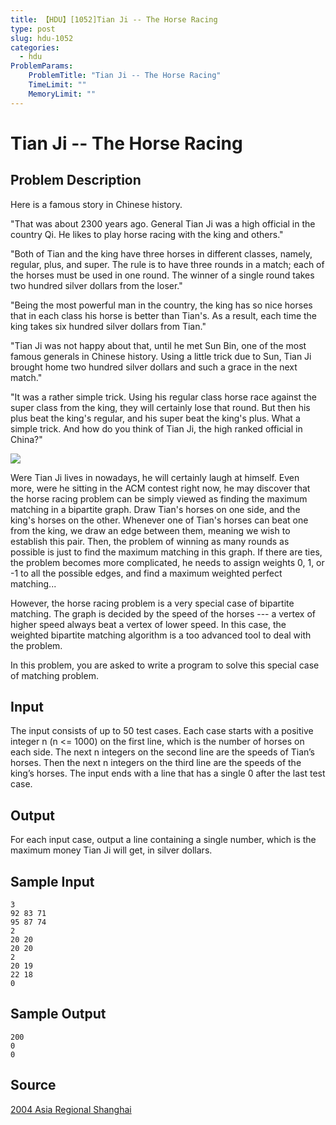 ```yaml
---
title: 【HDU】[1052]Tian Ji -- The Horse Racing
type: post
slug: hdu-1052
categories:
  - hdu
ProblemParams:
    ProblemTitle: "Tian Ji -- The Horse Racing"
    TimeLimit: ""
    MemoryLimit: ""
---
```


# Tian Ji -- The Horse Racing

## Problem Description

Here is a famous story in Chinese history.  
  
"That was about 2300 years ago. General Tian Ji was a high official in the country Qi. He likes to play horse racing with the king and others."  
  
"Both of Tian and the king have three horses in different classes, namely, regular, plus, and super. The rule is to have three rounds in a match; each of the horses must be used in one round. The winner of a single round takes two hundred silver dollars from the loser."  
  
"Being the most powerful man in the country, the king has so nice horses that in each class his horse is better than Tian's. As a result, each time the king takes six hundred silver dollars from Tian."  
  
"Tian Ji was not happy about that, until he met Sun Bin, one of the most famous generals in Chinese history. Using a little trick due to Sun, Tian Ji brought home two hundred silver dollars and such a grace in the next match."  
  
"It was a rather simple trick. Using his regular class horse race against the super class from the king, they will certainly lose that round. But then his plus beat the king's regular, and his super beat the king's plus. What a simple trick. And how do you think of Tian Ji, the high ranked official in China?"  
  
![](https://acm.hdu.edu.cn/../../data/images/1052-1.gif)  
  
Were Tian Ji lives in nowadays, he will certainly laugh at himself. Even more, were he sitting in the ACM contest right now, he may discover that the horse racing problem can be simply viewed as finding the maximum matching in a bipartite graph. Draw Tian's horses on one side, and the king's horses on the other. Whenever one of Tian's horses can beat one from the king, we draw an edge between them, meaning we wish to establish this pair. Then, the problem of winning as many rounds as possible is just to find the maximum matching in this graph. If there are ties, the problem becomes more complicated, he needs to assign weights 0, 1, or -1 to all the possible edges, and find a maximum weighted perfect matching...  
  
However, the horse racing problem is a very special case of bipartite matching. The graph is decided by the speed of the horses --- a vertex of higher speed always beat a vertex of lower speed. In this case, the weighted bipartite matching algorithm is a too advanced tool to deal with the problem.  
  
In this problem, you are asked to write a program to solve this special case of matching problem.

## Input

The input consists of up to 50 test cases. Each case starts with a positive integer n (n <= 1000) on the first line, which is the number of horses on each side. The next n integers on the second line are the speeds of Tian’s horses. Then the next n integers on the third line are the speeds of the king’s horses. The input ends with a line that has a single 0 after the last test case.

## Output

For each input case, output a line containing a single number, which is the maximum money Tian Ji will get, in silver dollars.

## Sample Input

```
3
92 83 71
95 87 74
2
20 20
20 20
2
20 19
22 18
0

```

## Sample Output

```
200
0
0

```

## Source

[2004 Asia Regional Shanghai](https://acm.hdu.edu.cn//search.php?field=problem&key=2004+Asia+Regional+Shanghai+&source=1&searchmode=source)
